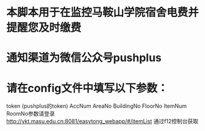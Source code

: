 # 本脚本用于在监控马鞍山学院宿舍电费并提醒您及时缴费
# 通知渠道为微信公众号pushplus
# 请在config文件中填写以下参数：

token (pushplus的token)
AccNum AreaNo BuildingNo FloorNo ItemNum RoomNo参数请登录
http://ykt.masu.edu.cn:8081/easytong_webapp/#/itemList
通过f12控制台获取